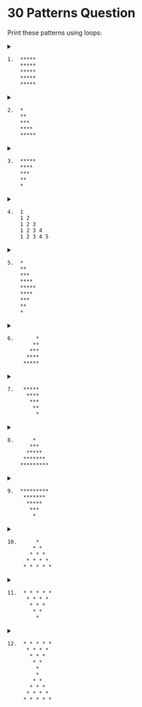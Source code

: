 # 30 Patterns Question

Print these patterns using loops:


<!-- que 1 --->

<details>
<summary>

```
1.  *****
    *****
    *****
    *****
    *****
```
</summary>

```java
    public static void main(String[]args) {
        pattern1(5);
    }
    static void pattern1(int n) {
        for (int row = 0; row < n; row++) {
            for (int col = 0; col < n; col++) {
                System.out.print("* ");
            }
            System.out.println(" ");
        }
    }
```

</details>


<!-- que 2 --->

<details>
<summary>

```
2.  *
    **
    ***
    ****
    *****
```
</summary>

```java
    public static void main(String[]args) {
        pattern2(5);
    }
    static void pattern2(int n) {
        for (int row = 1; row <= n; row++) {
            for (int col = 0; col < row; col++) {
                System.out.print("* ");
            }
            System.out.println(" ");
        }
    }
```

</details>



<!-- que 3 --->

<details>
<summary>

```
3.  *****
    ****
    ***
    **
    *
```
</summary>

```java
    public static void main(String[]args) {
        pattern3(5);
    }
    static void pattern3(int n) {
        for (int row = n; row > 0; row--) {
            for (int col = 0; col < row; col++) {
                System.out.print("* ");
            }
            System.out.println(" ");
        }
    }
```

</details>



<!-- que 4 --->

<details>
<summary>

```
4.  1
    1 2
    1 2 3
    1 2 3 4
    1 2 3 4 5
```
</summary>

```java
    public static void main(String[]args) {
        pattern4(5);
    }
    static void pattern4(int n) {
        for (int row = 1; row <= n; row++) {
            for (int col = 1; col <= row; col++) {
                System.out.print( col + " ");
            }
            System.out.println(" ");
        }
    }
```

</details>



<!-- que 5 --->

<details>
<summary>

```
5.  *
    **
    ***
    ****
    *****
    ****
    ***
    **
    *
```
</summary>

```java
    public static void main(String[]args) {
        pattern5(5);
    }
    static void pattern5(int n) {
        for (int row = 0; row < 2 * n; row++) {
            int totalColsInRow = row > n ? 2 * n - row : row;
            for (int col = 0; col < totalColsInRow; col++) {
                System.out.print("* ");
            }
            System.out.println(" ");
        }
    }
```

</details>



<!-- que 6 --->

<details>
<summary>

```
6.       *
        **
       ***
      ****
     *****
```
</summary>

```java
    public static void main(String[]args) {
        pattern6(5);
    }
    static void pattern6(int n) {
        for (int row = 1; row <= 5; row++) {
            int noOfSpaces = n - row;
            for (int space = 0; space < noOfSpaces; space++) {
                System.out.print(" ");
            }
            for (int col = 0; col < row; col++) {
                System.out.print("*");
            }
            System.out.println(" ");
        }
    }
```

</details>



<!-- que 7 --->

<details>
<summary>

```
7.   *****
      ****
       ***
        **
         *
```
</summary>

```java
    public static void main(String[]args) {
        pattern7(5);
    }
    static void pattern7(int n) {
        for (int row = n; row > 0; row--) {
            int noOfSpaces = n - row;
            for (int space = 0; space < noOfSpaces; space++) {
                System.out.print(" ");
            }
            for (int col = 0; col < row; col++) {
                System.out.print("*");
            }
            System.out.println(" ");
        }
    }
```

</details>



<!-- que 8 --->

<details>
<summary>

```
8.      *
       ***
      *****
     *******
    *********
```
</summary>

```java
    public static void main(String[]args) {
        pattern8(5);
    }
    static void pattern8(int n) {
        for (int row = 0; row < n; row++) {
            int noOfSpaces = n - row;
            for (int space = 0; space < noOfSpaces; space++) {
                System.out.print(" ");
            }
            for (int col = 0; col < 2 * row + 1; col++) {
                System.out.print("*");
            }
            System.out.println(" ");
        }
    }
```

</details>



<!-- que 9 --->

<details>
<summary>

```
9.  *********
     *******
      *****
       ***
        *
```
</summary>

```java
    public static void main(String[]args) {
        pattern9(5);
    }
    static void pattern9(int n) {
        for (int row = n; row > 0; row--) {
            int noOfSpaces = n - row;
            for (int space = 0; space < noOfSpaces; space++) {
                System.out.print(" ");
            }
            for (int col = 0; col < 2 * row - 1; col++) {
                System.out.print("*");
            }
            System.out.println(" ");
        }
    }
```

</details>



<!-- que 10 --->

<details>
<summary>

```
10.      *
        * *
       * * *
      * * * *
     * * * * *
```
</summary>

```java
    public static void main(String[]args) {
        pattern10(5);
    }
    static void pattern10(int n) {
         for (int row = 0; row <= n; row++) {
            int noOfSpaces = n - row;
            for (int space = 0; space < noOfSpaces; space++) {
                System.out.print(" ");
            }
            for (int col = 0; col < row ; col++) {
                System.out.print("* ");
            }
            System.out.println(" ");
          }
     }
```

</details>



<!-- que 11 --->

<details>
<summary>

```
11.  * * * * *
      * * * *
       * * *
        * *
         *
```
</summary>

```java
    public static void main(String[]args) {
        pattern11(5);
    }
    static void pattern11(int n) {
        for (int row = n; row > 0; row--) {
            int noOfSpaces = n - row;
            for (int space = 0; space < noOfSpaces; space++) {
                System.out.print(" ");
            }
            for (int col = 0; col < row ; col++) {
                System.out.print("* ");
            }
            System.out.println(" ");
        }
    }
```

</details>


<!-- que 12 --->

<details>
<summary>

```
12.  * * * * *
      * * * *
       * * *
        * *
         *
         *
        * *
       * * *
      * * * *
     * * * * *
```
</summary>

```java
    public static void main(String[]args) {
        pattern12(5);
    }
    static void pattern12(int n) {
        for (int row = n; row > 0; row--) {
            int noOfSpaces = n - row;
            for (int space = 0; space < noOfSpaces; space++) {
                System.out.print(" ");
            }
            for (int col = 0; col < row ; col++) {
                System.out.print("* ");
            }
            System.out.println(" ");
        }
        for (int row = 0; row <= n; row++) {
            int noOfSpaces = n - row;
            for (int space = 0; space < noOfSpaces; space++) {
                System.out.print(" ");
            }
            for (int col = 0; col < row ; col++) {
                System.out.print("* ");
            }
            System.out.println(" ");
        }
    }
```

</details>














